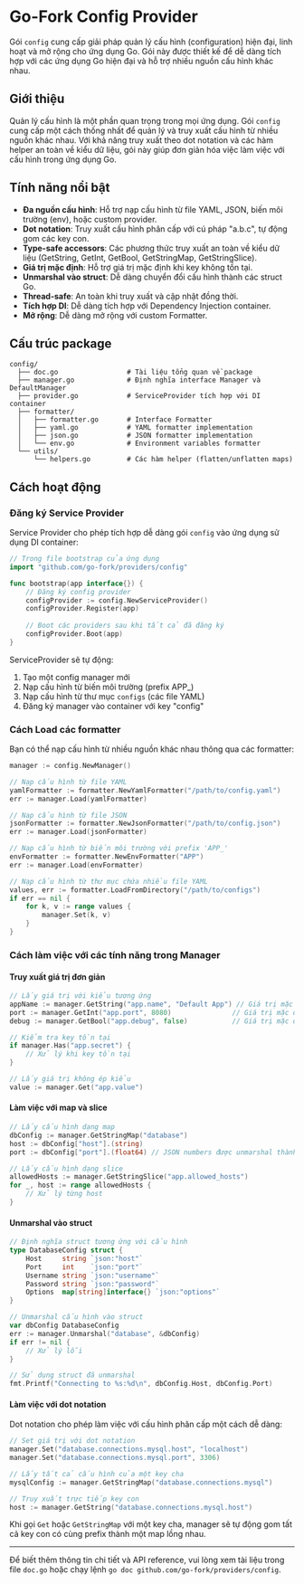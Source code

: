 # Go-Fork Config Provider

Gói `config` cung cấp giải pháp quản lý cấu hình (configuration) hiện đại, linh hoạt và mở rộng cho ứng dụng Go. Gói này được thiết kế để dễ dàng tích hợp với các ứng dụng Go hiện đại và hỗ trợ nhiều nguồn cấu hình khác nhau.

## Giới thiệu

Quản lý cấu hình là một phần quan trọng trong mọi ứng dụng. Gói `config` cung cấp một cách thống nhất để quản lý và truy xuất cấu hình từ nhiều nguồn khác nhau. Với khả năng truy xuất theo dot notation và các hàm helper an toàn về kiểu dữ liệu, gói này giúp đơn giản hóa việc làm việc với cấu hình trong ứng dụng Go.

## Tính năng nổi bật

- **Đa nguồn cấu hình**: Hỗ trợ nạp cấu hình từ file YAML, JSON, biến môi trường (env), hoặc custom provider.
- **Dot notation**: Truy xuất cấu hình phân cấp với cú pháp "a.b.c", tự động gom các key con.
- **Type-safe accessors**: Các phương thức truy xuất an toàn về kiểu dữ liệu (GetString, GetInt, GetBool, GetStringMap, GetStringSlice).
- **Giá trị mặc định**: Hỗ trợ giá trị mặc định khi key không tồn tại.
- **Unmarshal vào struct**: Dễ dàng chuyển đổi cấu hình thành các struct Go.
- **Thread-safe**: An toàn khi truy xuất và cập nhật đồng thời.
- **Tích hợp DI**: Dễ dàng tích hợp với Dependency Injection container.
- **Mở rộng**: Dễ dàng mở rộng với custom Formatter.

## Cấu trúc package

```
config/
  ├── doc.go                 # Tài liệu tổng quan về package
  ├── manager.go             # Định nghĩa interface Manager và DefaultManager
  ├── provider.go            # ServiceProvider tích hợp với DI container
  ├── formatter/
  │   ├── formatter.go       # Interface Formatter
  │   ├── yaml.go            # YAML formatter implementation
  │   ├── json.go            # JSON formatter implementation
  │   └── env.go             # Environment variables formatter
  └── utils/
      └── helpers.go         # Các hàm helper (flatten/unflatten maps)
```

## Cách hoạt động

### Đăng ký Service Provider

Service Provider cho phép tích hợp dễ dàng gói `config` vào ứng dụng sử dụng DI container:

```go
// Trong file bootstrap của ứng dụng
import "github.com/go-fork/providers/config"

func bootstrap(app interface{}) {
    // Đăng ký config provider
    configProvider := config.NewServiceProvider()
    configProvider.Register(app)
    
    // Boot các providers sau khi tất cả đã đăng ký
    configProvider.Boot(app)
}
```

ServiceProvider sẽ tự động:
1. Tạo một config manager mới
2. Nạp cấu hình từ biến môi trường (prefix APP_)
3. Nạp cấu hình từ thư mục `configs` (các file YAML)
4. Đăng ký manager vào container với key "config"

### Cách Load các formatter

Bạn có thể nạp cấu hình từ nhiều nguồn khác nhau thông qua các formatter:

```go
manager := config.NewManager()

// Nạp cấu hình từ file YAML
yamlFormatter := formatter.NewYamlFormatter("/path/to/config.yaml")
err := manager.Load(yamlFormatter)

// Nạp cấu hình từ file JSON
jsonFormatter := formatter.NewJsonFormatter("/path/to/config.json")
err := manager.Load(jsonFormatter)

// Nạp cấu hình từ biến môi trường với prefix 'APP_'
envFormatter := formatter.NewEnvFormatter("APP")
err := manager.Load(envFormatter)

// Nạp cấu hình từ thư mục chứa nhiều file YAML
values, err := formatter.LoadFromDirectory("/path/to/configs")
if err == nil {
    for k, v := range values {
        manager.Set(k, v)
    }
}
```

### Cách làm việc với các tính năng trong Manager

#### Truy xuất giá trị đơn giản

```go
// Lấy giá trị với kiểu tương ứng
appName := manager.GetString("app.name", "Default App") // Giá trị mặc định là "Default App"
port := manager.GetInt("app.port", 8080)               // Giá trị mặc định là 8080
debug := manager.GetBool("app.debug", false)           // Giá trị mặc định là false

// Kiểm tra key tồn tại
if manager.Has("app.secret") {
    // Xử lý khi key tồn tại
}

// Lấy giá trị không ép kiểu
value := manager.Get("app.value")
```

#### Làm việc với map và slice

```go
// Lấy cấu hình dạng map
dbConfig := manager.GetStringMap("database")
host := dbConfig["host"].(string)
port := dbConfig["port"].(float64) // JSON numbers được unmarshal thành float64

// Lấy cấu hình dạng slice
allowedHosts := manager.GetStringSlice("app.allowed_hosts")
for _, host := range allowedHosts {
    // Xử lý từng host
}
```

#### Unmarshal vào struct

```go
// Định nghĩa struct tương ứng với cấu hình
type DatabaseConfig struct {
    Host     string `json:"host"`
    Port     int    `json:"port"`
    Username string `json:"username"`
    Password string `json:"password"`
    Options  map[string]interface{} `json:"options"`
}

// Unmarshal cấu hình vào struct
var dbConfig DatabaseConfig
err := manager.Unmarshal("database", &dbConfig)
if err != nil {
    // Xử lý lỗi
}

// Sử dụng struct đã unmarshal
fmt.Printf("Connecting to %s:%d\n", dbConfig.Host, dbConfig.Port)
```

#### Làm việc với dot notation

Dot notation cho phép làm việc với cấu hình phân cấp một cách dễ dàng:

```go
// Set giá trị với dot notation
manager.Set("database.connections.mysql.host", "localhost")
manager.Set("database.connections.mysql.port", 3306)

// Lấy tất cả cấu hình của một key cha
mysqlConfig := manager.GetStringMap("database.connections.mysql")

// Truy xuất trực tiếp key con
host := manager.GetString("database.connections.mysql.host")
```

Khi gọi `Get` hoặc `GetStringMap` với một key cha, manager sẽ tự động gom tất cả key con có cùng prefix thành một map lồng nhau.

---

Để biết thêm thông tin chi tiết và API reference, vui lòng xem tài liệu trong file `doc.go` hoặc chạy lệnh `go doc github.com/go-fork/providers/config`.
